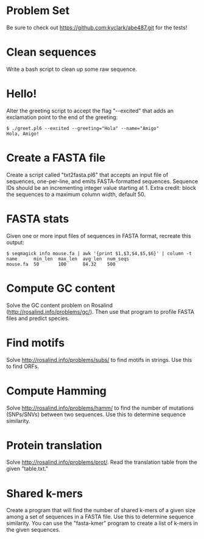 # Problem Set

Be sure to check out https://github.com:kyclark/abe487.git for the tests!

# Clean sequences

Write a bash script to clean up some raw sequence.

# Hello!

Alter the greeting script to accept the flag "--excited" that adds an exclamation point to the end of the greeting:

```
$ ./greet.pl6 --excited --greeting="Hola" --name="Amigo"
Hola, Amigo!
```

# Create a FASTA file

Create a script called "txt2fasta.pl6" that accepts an input file of sequences, one-per-line, and emits FASTA-formatted sequences.  Sequence IDs should be an incrementing integer value starting at 1.  Extra credit: block the sequences to a maximum column width, default 50.

# FASTA stats

Given one or more input files of sequences in FASTA format, recreate this output:

```
$ seqmagick info mouse.fa | awk '{print $1,$3,$4,$5,$6}' | column -t
name      min_len  max_len  avg_len  num_seqs
mouse.fa  50       100      84.32    500
```

# Compute GC content

Solve the GC content problem on Rosalind (http://rosalind.info/problems/gc/).  Then use that program to profile FASTA files and predict species.

# Find motifs

Solve http://rosalind.info/problems/subs/ to find motifs in strings.  Use this to find ORFs.

# Compute Hamming

Solve http://rosalind.info/problems/hamm/ to find the number of mutations (SNPs/SNVs) between two sequences.  Use this to determine sequence similarity.

# Protein translation

Solve http://rosalind.info/problems/prot/.  Read the translation table from the given "table.txt."

# Shared k-mers

Create a program that will find the number of shared k-mers of a given size among a set of sequences in a FASTA file.  Use this to determine sequence similarity.  You can use the "fasta-kmer" program to create a list of k-mers in the given sequences.